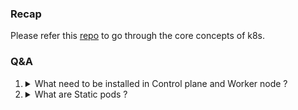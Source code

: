 ### Recap

Please refer this [repo](https://github.com/madhank93/learn-k8s-ckad) to go through the core concepts of k8s.

### Q&A

1. <details>
   <summary> What need to be installed in Control plane and Worker node ?</summary>

   <p>

   ![ctr-wrk-node](assets/img/cp-wrk-node.png)

   **Control plane** - API server, Scheduler, ETCD and Controller manager, Kubelet, Kube proxy and Container runtime

   **Worker node** - Kubelet, Kube proxy and Container runtime

   </p>
   </details>

1. <details>
   <summary> What are Static pods ?</summary>

   <p>

   Static Pods or Master pods (API server, Scheduler, ETCD and Controller manager) are managed directly by the kubelet daemon on a specific node, without the API server observing them or control plane. `Kubelet` continuously watches for `/etc/kubernetes/manifests` folder on a node and schedules the pods according to the manifests files.

   For more info refer [here](https://kubernetes.io/docs/tasks/configure-pod-container/static-pod/)

   </p>
   </details>
